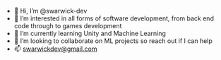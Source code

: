 - 👋 Hi, I’m @swarwick-dev
- 👀 I’m interested in all forms of software development, from back end code through to games development
- 🌱 I’m currently learning Unity and Machine Learning
- 💞️ I’m looking to collaborate on ML projects so reach out if I can help
- 📫 swarwickdev@gmail.com


<!---
swarwick-dev/swarwick-dev is a ✨ special ✨ repository because its `README.md` (this file) appears on your GitHub profile.
You can click the Preview link to take a look at your changes.
--->
